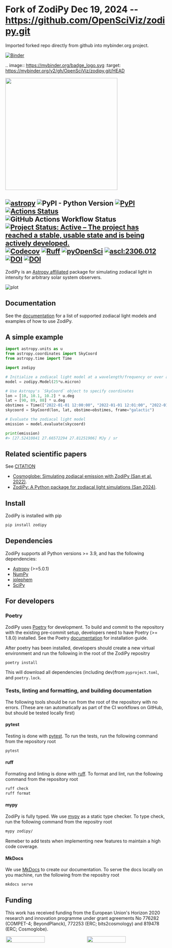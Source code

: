
# Fork of ZodiPy Dec 19, 2024 -- https://github.com/OpenSciViz/zodipy.git

Imported forked repo directly from github into mybinder.org project.

[![Binder](https://mybinder.org/badge_logo.svg)](https://mybinder.org/v2/gh/OpenSciViz/zodipy.git/HEAD)

.. image:: https://mybinder.org/badge_logo.svg
 :target: https://mybinder.org/v2/gh/OpenSciViz/zodipy.git/HEAD

<img src="docs/img/zodipy_logo.png" width="350">

[![astropy](https://img.shields.io/badge/powered%20by-AstroPy-orange.svg)](http://www.astropy.org/)
![PyPI - Python Version](https://img.shields.io/pypi/pyversions/zodipy)
[![PyPI](https://img.shields.io/pypi/v/zodipy.svg?logo=python)](https://pypi.org/project/zodipy)
[![Actions Status](https://img.shields.io/github/actions/workflow/status/Cosmoglobe/Zodipy/tests.yml?branch=main&logo=github)](https://github.com/Cosmoglobe/Zodipy/actions)
![GitHub Actions Workflow Status](https://img.shields.io/github/actions/workflow/status/Cosmoglobe/zodipy/mkdocs-deploy.yml?branch=main&style=flat-square&logo=github&label=docs)
[![Project Status: Active – The project has reached a stable, usable state and is being actively developed.](https://img.shields.io/badge/repo_status-Active-success)](https://www.repostatus.org/#active)
[![Codecov](https://img.shields.io/codecov/c/github/Cosmoglobe/zodipy?token=VZP9L79EUJ&logo=codecov)](https://app.codecov.io/gh/Cosmoglobe/zodipy)
[![Ruff](https://img.shields.io/endpoint?url=https://raw.githubusercontent.com/astral-sh/ruff/main/assets/badge/v2.json)](https://github.com/astral-sh/ruff)
[![pyOpenSci](https://tinyurl.com/y22nb8up)](https://github.com/pyOpenSci/software-review/issues/161)
[![ascl:2306.012](https://img.shields.io/badge/ascl-2306.012-blue.svg?colorB=262255)](https://ascl.net/2306.012)
[![DOI](https://zenodo.org/badge/394929213.svg)](https://zenodo.org/doi/10.5281/zenodo.10999611)
[![DOI](https://joss.theoj.org/papers/10.21105/joss.06648/status.svg)](https://doi.org/10.21105/joss.06648)
---



ZodiPy is an [Astropy affiliated](https://www.astropy.org/affiliated/#affiliated-package-list) package for simulating zodiacal light in intensity for arbitrary solar system observers.

![plot](docs/img/zodipy_map.png)


## Documentation
See the [documentation](https://cosmoglobe.github.io/zodipy/) for a list of supported zodiacal light models and examples of how to use ZodiPy.

## A simple example
```python
import astropy.units as u
from astropy.coordinates import SkyCoord
from astropy.time import Time

import zodipy

# Initialize a zodiacal light model at a wavelength/frequency or over a bandpass
model = zodipy.Model(25*u.micron)

# Use Astropy's `SkyCoord` object to specify coordinates
lon = [10, 10.1, 10.2] * u.deg
lat = [90, 89, 88] * u.deg
obstimes = Time(["2022-01-01 12:00:00", "2022-01-01 12:01:00", "2022-01-01 12:02:00"])
skycoord = SkyCoord(lon, lat, obstime=obstimes, frame="galactic")

# Evaluate the zodiacal light model
emission = model.evaluate(skycoord)

print(emission)
#> [27.52410841 27.66572294 27.81251906] MJy / sr
```

## Related scientific papers
See [CITATION](https://github.com/Cosmoglobe/zodipy/blob/main/CITATION.bib)
- [Cosmoglobe: Simulating zodiacal emission with ZodiPy (San et al. 2022)](https://arxiv.org/abs/2205.12962). 
- [ZodiPy: A Python package for zodiacal light simulations (San 2024)](https://joss.theoj.org/papers/10.21105/joss.06648#). 


## Install
ZodiPy is installed with pip
```bash
pip install zodipy
```

## Dependencies
ZodiPy supports all Python versions >= 3.9, and has the following dependencies:
- [Astropy](https://www.astropy.org/) (>=5.0.1)
- [NumPy](https://numpy.org/)
- [jplephem](https://pypi.org/project/jplephem/)
- [SciPy](https://scipy.org/)

## For developers
### Poetry
ZodiPy uses [Poetry](https://python-poetry.org/) for development. To build and commit to the repository with the existing pre-commit setup, developers need to have Poetry (>= 1.8.0) installed. See the Poetry [documentation](https://python-poetry.org/docs/) for installation guide. 

After poetry has been installed, developers should create a new virtual environment and run the following in the root of the ZodiPy repositry
```
poetry install
```
This will download all dependencies (including dev)from `pyproject.toml`, and `poetry.lock`.

### Tests, linting and formatting, and building documentation
The following tools should be run from the root of the repository with no errors. (These are ran automatically as part of the CI workflows on GitHub, but should be tested locally first)

#### pytest
Testing is done with [pytest](https://docs.pytest.org/en/8.0.x/). To run the tests, run the following command from the repository root
```bash
pytest
``` 
#### ruff
Formating and linting is done with [ruff](https://github.com/astral-sh/ruff). To format and lint, run the following command from the repository root
```bash
ruff check
ruff format
``` 
#### mypy
ZodiPy is fully typed. We use [mypy](https://mypy-lang.org/) as a static type checker. To type check, run the following command from the repositry root

```bash
mypy zodipy/
```
Remeber to add tests when implementing new features to maintain a high code coverage.

#### MkDocs
We use [MkDocs](https://www.mkdocs.org/) to create our documentation. To serve the docs locally on you machine, run the following from the repositry root
```bash
mkdocs serve
```

## Funding
This work has received funding from the European Union's Horizon 2020 research and innovation programme under grant agreements No 776282 (COMPET-4; BeyondPlanck), 772253 (ERC; bits2cosmology) and 819478 (ERC; Cosmoglobe).


<div style="display: flex; flex-direction: row; justify-content: space-evenly">
    <img style="width: 49%; height: auto; max-width: 500px; align-self: center" src="https://user-images.githubusercontent.com/28634670/170697040-d5ec2935-29d0-4847-8999-9bc4eaa59e56.jpeg"> 
    &nbsp; 
    <img style="width: 49%; height: auto; max-width: 500px; align-self: center" src="https://user-images.githubusercontent.com/28634670/170697140-b010aa69-9f9a-44c0-b702-8a05ec0b6d3e.jpeg">
</div>
